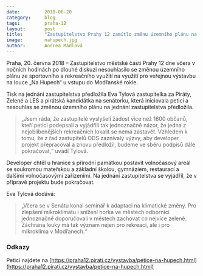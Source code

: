 ```yaml
---
date:         2018-06-20
category:     blog
tags:         praha-12
layout:       post
title:        "Zastupitelstvo Prahy 12 zamítlo změnu územního plánu na louce Na Hupech" 
image:        nahupech.jpg
author:       Andrea Mádlová
---
```


Praha, 20. června 2018 – Zastupitelstvo městské části Prahy 12 dne včera v nočních hodinách po dlouhé diskuzi nesouhlasilo se změnou územního plánu ze sportovního a rekreačního využití na využití pro veřejnou výstavbu na louce „Na Hupech“ u vstupu do Modřanské rokle. 

Tisk na jednání zastupitelstva předložila Eva Tylová zastupitelka za Piráty, Zelené a LES a pirátská kandidátka na senátorku, která iniciovala petici a nesouhlas se změnou územního plánu na jednání zastupitelstva předložila. 

> „Jsem ráda, že zastupitelé vyslyšeli žádost více než 1600 občanů, kteří petici podepsali a vyjádřili tak jednoznačně názor, že jedna z nejoblíbenějších rekreačních lokalit se nemá zastavět. Vzhledem k tomu, že z řad zastupitelů ODS zaznívaly výzvy, aby developer projekt přepracoval a znovu předložil, budeme ve sběru podpisů dále pokračovat,“ uvádí Tylová. 

 Developer chtěl u hranice s přírodní památkou postavit volnočasový areál se soukromou mateřskou a základní školou, gymnáziem, restaurací a dalšími volnočasovými zařízeními. Na jednání zastupitelstva se vyjádřil, že v přípravě projektu bude pokračovat. 

Eva Tylová dodává: 

> „Včera se v Senátu konal seminář k adaptaci na klimatické změny. Pro zlepšení mikroklimatu i snížení horka ve městech odborníci jednoznačně doporučovali v městech zachovat co nejvíce zeleně. Záchrana louky má tak význam nejen pro rekreaci, ale i pro mikroklima v Modřanech.“  

### Odkazy

Petici najdete na [https://praha12.pirati.cz/vystavba/petice-na-hupech.html](https://praha12.pirati.cz/vystavba/petice-na-hupech.html) 


